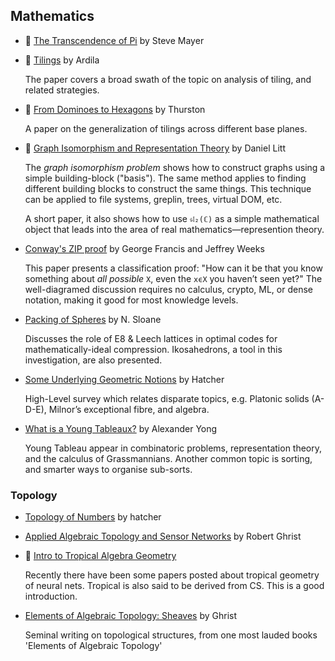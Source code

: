 ## Mathematics

* :scroll: [The Transcendence of Pi](transcendence-of-pi.pdf) by Steve Mayer

* :scroll: [Tilings](tilings.pdf) by Ardila

  The paper covers a broad swath of the topic on analysis of tiling, and related strategies.

* :scroll: [From Dominoes to Hexagons](from-dominoes-to-hexagons.pdf) by Thurston

  A paper on the generalization of tilings across different base planes.

* :scroll: [Graph Isomorphism and Representation Theory](graph-isomorphism-and-representation-theory.pdf) by Daniel Litt

  The *graph isomorphism problem* shows how to construct graphs using a simple building-block ("basis"). The same method applies to finding different building blocks to construct the same things. This technique can be applied to file systems, greplin, trees, virtual DOM, etc.

  A short paper, it also shows how to use `𝔰𝔩₂(ℂ)` as a simple mathematical object that leads into the area of real mathematics—represention theory.

* [Conway's ZIP proof](https://www.maths.ed.ac.uk/~v1ranick/papers/francisweeks.pdf) by George Francis and Jeffrey Weeks

  This paper presents a classification proof: "How can it be that you know something about _all possible_ `X`, even the `xϵX` you haven’t seen yet?" The well-diagramed discussion requires no calculus, crypto, ML, or dense notation, making it good for most knowledge levels.

* [Packing of Spheres](http://neilsloane.com/doc/Me109.pdf) by N. Sloane

  Discusses the role of E8 & Leech lattices in optimal codes for mathematically-ideal compression. Ikosahedrons, a tool in this investigation, are also presented.

* [Some Underlying Geometric Notions](https://pi.math.cornell.edu/~hatcher/AT/AT.pdf) by Hatcher

  High-Level survey which relates disparate topics, e.g. Platonic solids (A-D-E), Milnor’s exceptional fibre, and algebra.

* [What is a Young Tableaux?](https://www.ams.org/notices/200702/whatis-yong.pdf) by Alexander Yong

  Young Tableau appear in combinatoric problems, representation theory, and the calculus of Grassmannians. Another common topic is sorting, and smarter ways to organise sub-sorts.


### Topology

* [Topology of Numbers](https://pi.math.cornell.edu/~hatcher/TN/TNbook.pdf) by hatcher

* [Applied Algebraic Topology and Sensor Networks](https://www.math.upenn.edu/~ghrist/preprints/ATSN.pdf) by Robert Ghrist

* :scroll: [Intro to Tropical Algebra Geometry](intro-to-tropical-algebraic-geometry.pdf)

  Recently there have been some papers posted about tropical geometry of neural nets. Tropical is also said to be derived from CS. This is a good introduction.

* [Elements of Algebraic Topology: Sheaves](https://www.math.upenn.edu/~ghrist/EAT/EATchapter9.pdf) by Ghrist

  Seminal writing on topological structures, from one most lauded books 'Elements of Algebraic Topology'
